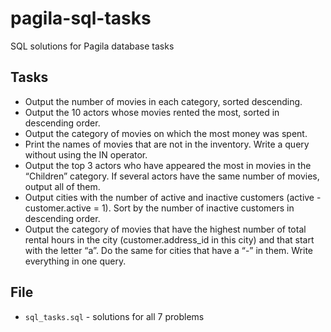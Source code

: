 # pagila-sql-tasks
SQL solutions for Pagila database tasks

## Tasks
* Output the number of movies in each category, sorted descending.
* Output the 10 actors whose movies rented the most, sorted in descending order.
* Output the category of movies on which the most money was spent.
* Print the names of movies that are not in the inventory. Write a query without using the IN operator.
* Output the top 3 actors who have appeared the most in movies in the “Children” category. If several actors have the same number of movies, output all of them.
* Output cities with the number of active and inactive customers (active - customer.active = 1). Sort by the number of inactive customers in descending order.
* Output the category of movies that have the highest number of total rental hours in the city (customer.address_id in this city) and that start with the letter “a”. Do the same for cities that have a “-” in them. Write everything in one query.

## File
- `sql_tasks.sql` - solutions for all 7 problems

